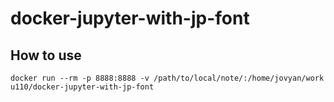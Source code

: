 # docker-jupyter-with-jp-font

## How to use

```
docker run --rm -p 8888:8888 -v /path/to/local/note/:/home/jovyan/work u110/docker-jupyter-with-jp-font
```
